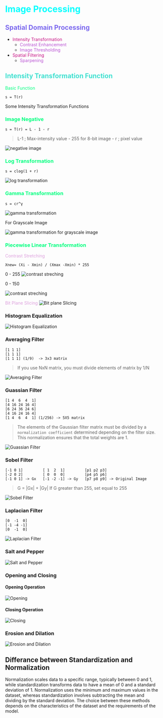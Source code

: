 # <font color="cyan">Image Processing</font>

## <font color="MediumSlateBlue">Spatial Domain Processing</font>
* <font color="MediumVioletRed">Intensity Transformation</font>
    * <font color="MediumOrchid">Contrast Enhancement</font>
    * <font color="MediumOrchid">Image Thresholding</font>
* <font color="MediumVioletRed">Spatial Filtering</font>
    * <font color="MediumOrchid">Sparpening</font>


##  <font color="Turquoise">Intensity Transformation Function</font>
<font color="SpringGreen">Basic Function</font>

```
s = T(r)
```
Some Intensity Transformation Functions
### <font color="SpringGreen">Image Negative</font>
```
s = T(r) = L - 1 - r 
```
> L-1 ; Max-intensity value - 255 for 8-bit image -
> r ; pixel value

![negative image](https://github.com/Nursimaasilturk/ImageProcessing/blob/master/assets/negative-image.png)

### <font color="SpringGreen">Log Transformation</font>
```
s = clog(1 + r)
```

![log transformation](https://github.com/Nursimaasilturk/ImageProcessing/blob/master/assets/log-transformation.png)

### <font color="SpringGreen">Gamma Transformation</font>
```
s = cr^γ
```
![gamma transformation](https://github.com/Nursimaasilturk/ImageProcessing/blob/master/assets/gamma-transformation.png)

For Grayscale Image

![gamma transformation for grayscale image](https://github.com/Nursimaasilturk/ImageProcessing/blob/master/assets/gamma-transformation-grayscale.png)

### <font color="SpringGreen">Piecewise Linear Transformation</font>
 <font color="plum">Contrast Stretching</font>
```
Xnew= (Xi - Xmin) / (Xmax -Xmin) * 255
```
 0 - 255
![contrast  streching](https://github.com/Nursimaasilturk/ImageProcessing/blob/master/assets/contrast-stretching.png)

0 - 150

![contrast  streching](https://github.com/Nursimaasilturk/ImageProcessing/blob/master/assets/contrast-stretching-2.png)

 <font color="plum">Bit Plane Slicing</font>
 ![Bit plane Slicing](https://github.com/Nursimaasilturk/ImageProcessing/blob/master/assets/bit-plane-slicing.png)
 
### Histogram Equalization
![Histogram Equalization](https://github.com/Nursimaasilturk/ImageProcessing/blob/master/assets/histogram-equalization.png)

### Averaging Filter
```
[1 1 1]
[1 1 1]
[1 1 1] (1/9)  -> 3x3 matrix
```
> If you use NxN matrix, you must divide elements of matrix by 1/N

![Averaging Filter](https://github.com/Nursimaasilturk/ImageProcessing/blob/master/assets/averaging-filter.png)

### Guassian Filter
```
[1 4  6  4  1]
[4 16 24 16 4]
[6 24 36 24 6]
[4 16 24 16 4]
[1 4  6  4  1] (1/256) -> 5X5 matrix
```
> The elements of the Gaussian filter matrix must be divided by a `normalization coefficient` determined depending on the filter size. This normalization ensures that the total weights are 1.

![Guassian Filter](https://github.com/Nursimaasilturk/ImageProcessing/blob/master/assets/guassian-filter.png)

### Sobel Filter
```
[-1 0 1]         [ 1  2  1]         [p1 p2 p3]
[-2 0 2]         [ 0  0  0]         [p4 p5 p6]
[-1 0 1] -> Gx   [-1 -2 -1] -> Gy   [p7 p8 p9] -> Original Image
```
> G = |Gx| + |Gy|
> If G greater than 255, set equal to 255

![Sobel Filter](https://github.com/Nursimaasilturk/ImageProcessing/blob/master/assets/sobel-filter.png)

### Laplacian Filter
```
[0  -1  0]
[-1 -4 -1]
[0  -1  0]
```
![Laplacian Filter](https://github.com/Nursimaasilturk/ImageProcessing/blob/master/assets/laplacian-filter.png)

### Salt and Pepper
![Salt and Pepper](https://github.com/Nursimaasilturk/ImageProcessing/blob/master/assets/salt-and-pepper.png)

### Opening and Closing

#### Opening Operation
![Opening](https://github.com/Nursimaasilturk/ImageProcessing/blob/master/assets/opening.png)

#### Closing Operation
![Closing](https://github.com/Nursimaasilturk/ImageProcessing/blob/master/assets/closing.png)

### Erosion and Dilation
![Erosion and Dilation](https://github.com/Nursimaasilturk/ImageProcessing/blob/master/assets/ero-and-dil.png)

## Differance between Standardization and Normalization
Normalization scales data to a specific range, typically between 0 and 1, while standardization transforms 
data to have a mean of 0 and a standard deviation of 1. Normalization uses the minimum and maximum values in the 
dataset, whereas standardization involves subtracting the mean and dividing by the standard deviation. 
The choice between these methods depends on the characteristics of the dataset and the requirements of the model.